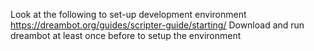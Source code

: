 Look at the following to set-up development environment
https://dreambot.org/guides/scripter-guide/starting/
Download and run dreambot at least once before to setup the environment
